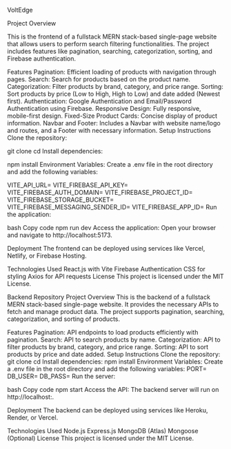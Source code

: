 VoltEdge

Project Overview

This is the frontend of a fullstack MERN stack-based single-page website that allows users to perform search filtering functionalities. The project includes features like pagination, searching, categorization, sorting, and Firebase authentication.

Features Pagination: Efficient loading of products with navigation through pages. Search: Search for products based on the product name. Categorization: Filter products by brand, category, and price range. Sorting: Sort products by price (Low to High, High to Low) and date added (Newest first). Authentication: Google Authentication and Email/Password Authentication using Firebase. Responsive Design: Fully responsive, mobile-first design. Fixed-Size Product Cards: Concise display of product information. Navbar and Footer: Includes a Navbar with website name/logo and routes, and a Footer with necessary information. Setup Instructions Clone the repository:

git clone cd Install dependencies:

npm install Environment Variables: Create a .env file in the root directory and add the following variables:

VITE_API_URL= VITE_FIREBASE_API_KEY= VITE_FIREBASE_AUTH_DOMAIN= VITE_FIREBASE_PROJECT_ID= VITE_FIREBASE_STORAGE_BUCKET= VITE_FIREBASE_MESSAGING_SENDER_ID= VITE_FIREBASE_APP_ID= Run the application:

bash Copy code npm run dev Access the application: Open your browser and navigate to http://localhost:5173.

Deployment The frontend can be deployed using services like Vercel, Netlify, or Firebase Hosting.

Technologies Used React.js with Vite Firebase Authentication CSS for styling Axios for API requests License This project is licensed under the MIT License.

Backend Repository Project Overview This is the backend of a fullstack MERN stack-based single-page website. It provides the necessary APIs to fetch and manage product data. The project supports pagination, searching, categorization, and sorting of products.

Features Pagination: API endpoints to load products efficiently with pagination. Search: API to search products by name. Categorization: API to filter products by brand, category, and price range. Sorting: API to sort products by price and date added. Setup Instructions Clone the repository: git clone cd Install dependencies: npm install Environment Variables: Create a .env file in the root directory and add the following variables: PORT= DB_USER= DB_PASS= Run the server:

bash Copy code npm start Access the API: The backend server will run on http://localhost:.

Deployment The backend can be deployed using services like Heroku, Render, or Vercel.

Technologies Used Node.js Express.js MongoDB (Atlas) Mongoose (Optional) License This project is licensed under the MIT License.
